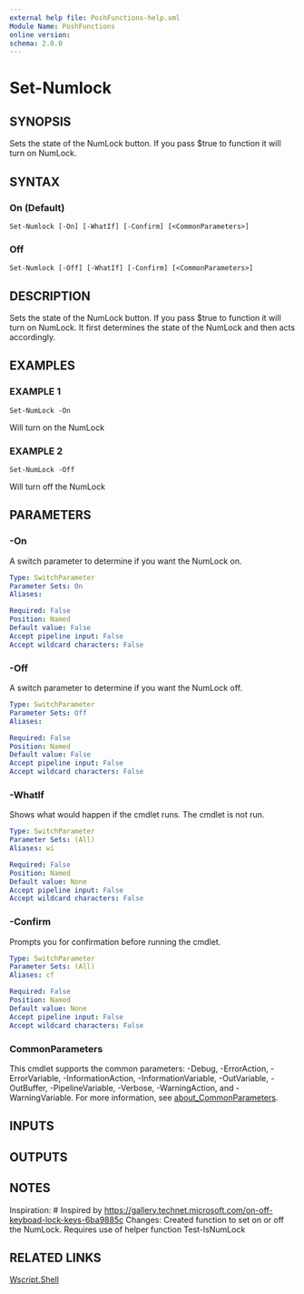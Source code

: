 ```yaml
---
external help file: PoshFunctions-help.xml
Module Name: PoshFunctions
online version:
schema: 2.0.0
---
```


# Set-Numlock

## SYNOPSIS
Sets the state of the NumLock button.
If you pass $true to function it will turn on NumLock.

## SYNTAX

### On (Default)
```
Set-Numlock [-On] [-WhatIf] [-Confirm] [<CommonParameters>]
```

### Off
```
Set-Numlock [-Off] [-WhatIf] [-Confirm] [<CommonParameters>]
```

## DESCRIPTION
Sets the state of the NumLock button.
If you pass $true to function it will turn on NumLock.
It first determines the state of the NumLock and then acts accordingly.

## EXAMPLES

### EXAMPLE 1
```
Set-NumLock -On
```

Will turn on the NumLock

### EXAMPLE 2
```
Set-NumLock -Off
```

Will turn off the NumLock

## PARAMETERS

### -On
A switch parameter to determine if you want the NumLock on.

```yaml
Type: SwitchParameter
Parameter Sets: On
Aliases:

Required: False
Position: Named
Default value: False
Accept pipeline input: False
Accept wildcard characters: False
```

### -Off
A switch parameter to determine if you want the NumLock off.

```yaml
Type: SwitchParameter
Parameter Sets: Off
Aliases:

Required: False
Position: Named
Default value: False
Accept pipeline input: False
Accept wildcard characters: False
```

### -WhatIf
Shows what would happen if the cmdlet runs.
The cmdlet is not run.

```yaml
Type: SwitchParameter
Parameter Sets: (All)
Aliases: wi

Required: False
Position: Named
Default value: None
Accept pipeline input: False
Accept wildcard characters: False
```

### -Confirm
Prompts you for confirmation before running the cmdlet.

```yaml
Type: SwitchParameter
Parameter Sets: (All)
Aliases: cf

Required: False
Position: Named
Default value: None
Accept pipeline input: False
Accept wildcard characters: False
```

### CommonParameters
This cmdlet supports the common parameters: -Debug, -ErrorAction, -ErrorVariable, -InformationAction, -InformationVariable, -OutVariable, -OutBuffer, -PipelineVariable, -Verbose, -WarningAction, and -WarningVariable. For more information, see [about_CommonParameters](http://go.microsoft.com/fwlink/?LinkID=113216).

## INPUTS

## OUTPUTS

## NOTES
Inspiration: # Inspired by https://gallery.technet.microsoft.com/on-off-keyboad-lock-keys-6ba9885c
Changes:     Created function to set on or off the NumLock.
Requires use of helper function Test-IsNumLock

## RELATED LINKS

[Wscript.Shell]()

